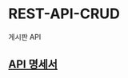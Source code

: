 # REST-API-CRUD

게시판 API

## [API 명세서](https://impossible-ghoul-c9e.notion.site/API-d9009075f7a04610973db520063a7f94?pvs=4)
